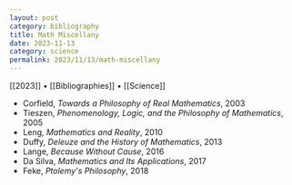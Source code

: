 ```yaml
---
layout: post
category: bibliography
title: Math Miscellany
date: 2023-11-13
category: science
permalink: 2023/11/13/math-miscellany
---
```


[[2023]] • [[Bibliographies]] • [[Science]]

* Corfield, *Towards a Philosophy of Real Mathematics*, 2003
* Tieszen, *Phenomenology, Logic, and the Philosophy of Mathematics*, 2005
* Leng, *Mathematics and Reality*, 2010
* Duffy, *Deleuze and the History of Mathematics*, 2013
* Lange, *Because Without Cause*, 2016
* Da Silva, *Mathematics and Its Applications*, 2017
* Feke, *Ptolemy's Philosophy*, 2018
